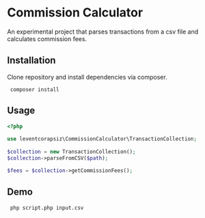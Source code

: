 # Commission Calculator  
  
An experimental project that parses transactions from a csv file and calculates commission fees.  
  
## Installation  
  
Clone repository and install dependencies via composer.  
  
     composer install  
## Usage  
  
  
```php  
<?php
  
use leventcorapsiz\CommissionCalculator\TransactionCollection;  
  
$collection = new TransactionCollection();  
$collection->parseFromCSV($path);  

$fees = $collection->getCommissionFees();  
```  
## Demo  
  
     php script.php input.csv